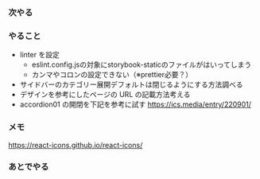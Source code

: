### 次やる

### やること

- linter を設定
  - eslint.config.jsの対象にstorybook-staticのファイルがはいってしまう
  - カンマやコロンの設定できない（※prettier必要？）
- サイドバーのカテゴリー展開デフォルトは閉じるようにする方法調べる
- デザインを参考にしたページの URL の記載方法考える
- accordion01 の開閉を下記を参考に試す
  https://ics.media/entry/220901/

### メモ

https://react-icons.github.io/react-icons/

### あとでやる
